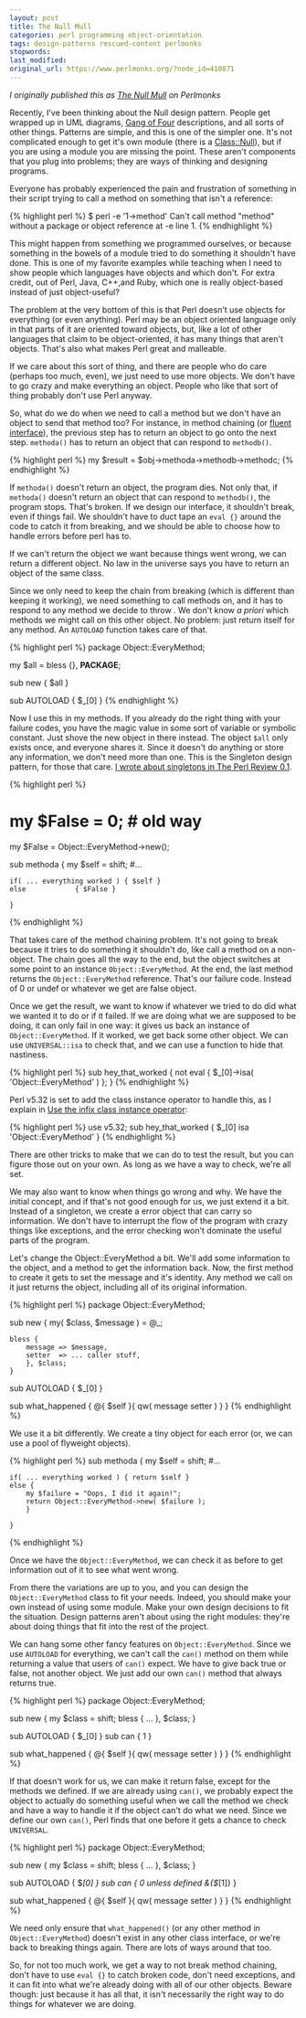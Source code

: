```yaml
---
layout: post
title: The Null Mull
categories: perl programming object-orientation
tags: design-patterns rescued-content perlmonks
stopwords:
last_modified:
original_url: https://www.perlmonks.org/?node_id=410871
---
```


*I originally published this as [The Null Mull](https://www.perlmonks.org/?node_id=410871) on Perlmonks*

Recently, I've been thinking about the Null design pattern. People get wrapped up in UML diagrams, [Gang of Four](https://amzn.to/2OuJ0Sr) descriptions, and all sorts of other things. Patterns are simple, and this is one of the simpler one. It's not complicated enough to get it's own module (there is a [Class::Null](https://www.metacpan.org/pod/Class::Null)), but if you are using a module you are missing the point. These aren't components that you plug into problems; they are ways of thinking and designing programs.

<!--more-->

Everyone has probably experienced the pain and frustration of something in their script trying to call a method on something that isn't a reference:

{% highlight perl %}
$ perl -e '1->method'
Can't call method "method" without a package or object reference at -e line 1.
{% endhighlight %}

This might happen from something we programmed ourselves, or because something in the bowels of a module tried to do something it shouldn't have done. This is one of my favorite examples while teaching when I need to show people which languages have objects and which don't. For extra credit, out of Perl, Java, C++,and Ruby, which one is really object-based instead of just object-useful?

The problem at the very bottom of this is that Perl doesn't use objects for everything (or even anything). Perl may be an object oriented language only in that parts of it are oriented toward objects, but, like a lot of other languages that claim to be object-oriented, it has many things that aren't objects. That's also what makes Perl great and malleable.

If we care about this sort of thing, and there are people who do care (perhaps too much, even), we just need to use more objects. We don't have to go crazy and make everything an object. People who like that sort of thing probably don't use Perl anyway.

So, what do we do when we need to call a method but we don't have an object to send that method too? For instance, in method chaining (or [fluent interface](https://www.martinfowler.com/bliki/FluentInterface.html)), the previous step has to return an object to go onto the next step. `methoda()` has to return an object that can respond to `methodb()`.

{% highlight perl %}
my $result = $obj->methoda->methodb->methodc;
{% endhighlight %}

If `methoda()` doesn't return an object, the program dies. Not only that, if `methoda()` doesn't return an object that can respond to `methodb()`, the program stops. That's broken. If we design our interface, it shouldn't break, even if things fail. We shouldn't have to duct tape an `eval {}` around the code to catch it from breaking, and we should be able to choose how to handle errors before perl has to.

If we can't return the object we want because things went wrong, we can return a different object. No law in the universe says you have to return an object of the same class.

Since we only need to keep the chain from breaking (which is different than keeping it working), we need something to call methods on, and it has to respond to any method we decide to throw . We don't know *a priori* which methods we might call on this other object. No problem: just return itself for any method. An `AUTOLOAD` function takes care of that.

{% highlight perl %}
package Object::EveryMethod;

my $all = bless {}, __PACKAGE__;

sub new { $all }

sub AUTOLOAD { $_[0] }
{% endhighlight %}

Now I use this in my methods. If you already do the right thing with your failure codes, you have the magic value in some sort of variable or symbolic constant. Just shove the new object in there instead. The object `$all` only exists once, and everyone shares it. Since it doesn't do anything or store any information, we don't need more than one. This is the Singleton design pattern, for those that care. [I wrote about singletons in The Perl Review 0.1](/the-singleton-design-pattern/).

{% highlight perl %}
# my $False = 0; # old way
my $False = Object::EveryMethod->new();

sub methoda
	{
	my $self = shift;
	#...

	if( ... everything worked ) { $self }
	else            { $False }

	}
{% endhighlight %}

That takes care of the method chaining problem. It's not going to break because it tries to do something it shouldn't do, like call a method on a non-object. The chain goes all the way to the end, but the object switches at some point to an instance `Object::EveryMethod`. At the end, the last method returns the `Object::EveryMethod` reference. That's our failure code. Instead of 0 or undef or whatever we get are false object.

Once we get the result, we want to know if whatever we tried to do did what we wanted it to do or if it failed. If we are doing what we are supposed to be doing, it can only fail in one way: it gives us back an instance of `Object::EveryMethod`. If it worked, we get back some other object. We can use `UNIVERSAL::isa` to check that, and we can use a function to hide that nastiness.

{% highlight perl %}
sub hey_that_worked {
	not eval { $_[0]->isa( 'Object::EveryMethod' ) };
	}
{% endhighlight %}

Perl v5.32 is set to add the class instance operator to handle this, as I explain in [Use the infix class instance operator](https://www.effectiveperlprogramming.com/2020/01/use-the-infix-class-instance-operator/):

{% highlight perl %}
use v5.32;
sub hey_that_worked { $_[0] isa 'Object::EveryMethod' }
{% endhighlight %}


There are other tricks to make that we can do to test the result, but you can figure those out on your own. As long as we have a way to check, we're all set.

We may also want to know when things go wrong and why. We have the initial concept, and if that's not good enough for us, we just extend it a bit. Instead of a singleton, we create a error object that can carry so information. We don't have to interrupt the flow of the program with crazy things like exceptions, and the error checking won't dominate the useful parts of the program.

Let's change the Object::EveryMethod a bit. We'll add some information to the object, and a method to get the information back. Now, the first method to create it gets to set the message and it's identity. Any method we call on it just returns the object, including all of its original information.

{% highlight perl %}
package Object::EveryMethod;

sub new {
	my( $class, $message ) = @_;

	bless {
		message => $message,
		setter  => ... caller stuff,
		}, $class;
	}

sub AUTOLOAD { $_[0] }

sub what_happened { @{ $self }{ qw( message setter ) } }
{% endhighlight %}

We use it a bit differently. We create a tiny object for each error (or, we can use a pool of flyweight objects).

{% highlight perl %}
sub methoda
	{
	my $self = shift;
	#...

	if( ... everything worked ) { return $self }
	else {
		my $failure = "Oops, I did it again!";
		return Object::EveryMethod->new( $failure );
		}

	}
{% endhighlight %}

Once we have the `Object::EveryMethod`, we can check it as before to get information out of it to see what went wrong.

From there the variations are up to you, and you can design the `Object::EveryMethod` class to fit your needs. Indeed, you should make your own instead of using some module. Make your own design decisions to fit the situation. Design patterns aren't about using the right modules: they're about doing things that fit into the rest of the project.

We can hang some other fancy features on `Object::EveryMethod`. Since we use `AUTOLOAD` for everything, we can't call the `can()` method on them while returning a value that users of `can()` expect. We have to give back true or false, not another object. We just add our own `can()` method that always returns true.

{% highlight perl %}
package Object::EveryMethod;

sub new {
	my $class = shift;
	bless { ... }, $class;
	}

sub AUTOLOAD { $_[0] }
sub can      { 1 }

sub what_happened { @{ $self }{ qw( message setter ) } }
{% endhighlight %}

If that doesn't work for us, we can make it return false, except for the methods we defined. If we are already using `can()`, we probably expect the object to actually do something useful when we call the method we check and have a way to handle it if the object can't do what we need. Since we define our own `can()`, Perl finds that one before it gets a chance to check `UNIVERSAL`.

{% highlight perl %}
package Object::EveryMethod;

sub new {
	my $class = shift;
	bless { ... }, $class;
	}

sub AUTOLOAD { $_[0] }
sub can      { 0 unless defined &{$_[1]} }

sub what_happened { @{ $self }{ qw( message setter ) } }
{% endhighlight %}

We need only ensure that `what_happened()` (or any other method in `Object::EveryMethod`) doesn't exist in any other class interface, or we're back to breaking things again.  There are lots of ways around that too.

So, for not too much work, we get a way to not break method chaining, don't have to use `eval {}` to catch broken code, don't need exceptions, and it can fit into what we're already doing with all of our other objects. Beware though: just because it has all that, it isn't necessarily the right way to do things for whatever we are doing.

